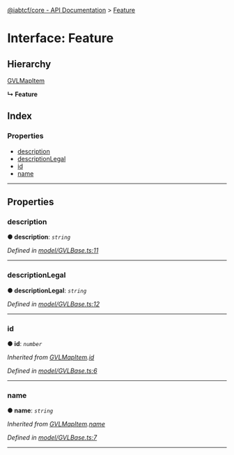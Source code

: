 [@iabtcf/core - API Documentation](../README.md) > [Feature](../interfaces/feature.md)

# Interface: Feature

## Hierarchy

 [GVLMapItem](gvlmapitem.md)

**↳ Feature**

## Index

### Properties

* [description](feature.md#description)
* [descriptionLegal](feature.md#descriptionlegal)
* [id](feature.md#id)
* [name](feature.md#name)

---

## Properties

<a id="description"></a>

###  description

**● description**: *`string`*

*Defined in [model/GVLBase.ts:11](https://github.com/chrispaterson/iabtcf-es/blob/293af9e/modules/core/src/model/GVLBase.ts#L11)*

___
<a id="descriptionlegal"></a>

###  descriptionLegal

**● descriptionLegal**: *`string`*

*Defined in [model/GVLBase.ts:12](https://github.com/chrispaterson/iabtcf-es/blob/293af9e/modules/core/src/model/GVLBase.ts#L12)*

___
<a id="id"></a>

###  id

**● id**: *`number`*

*Inherited from [GVLMapItem](gvlmapitem.md).[id](gvlmapitem.md#id)*

*Defined in [model/GVLBase.ts:6](https://github.com/chrispaterson/iabtcf-es/blob/293af9e/modules/core/src/model/GVLBase.ts#L6)*

___
<a id="name"></a>

###  name

**● name**: *`string`*

*Inherited from [GVLMapItem](gvlmapitem.md).[name](gvlmapitem.md#name)*

*Defined in [model/GVLBase.ts:7](https://github.com/chrispaterson/iabtcf-es/blob/293af9e/modules/core/src/model/GVLBase.ts#L7)*

___

